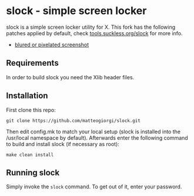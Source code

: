 # slock - simple screen locker

slock is a simple screen locker utility for X. This fork has the following patches applied by default, check [tools.suckless.org/slock](https://tools.suckless.org/slock/) for more info.

- [blured or pixelated screenshot](https://tools.suckless.org/slock/patches/blur-pixelated-screen/)


## Requirements

In order to build slock you need the Xlib header files.


## Installation

First clone this repo:

```
git clone https://github.com/matteogiorgi/slock.git
```

Then edit config.mk to match your local setup (slock is installed into
the /usr/local namespace by default). Afterwards enter the following command to build and install slock (if necessary as root):

```
make clean install
```


## Running slock

Simply invoke the `slock` command. To get out of it, enter your password.
